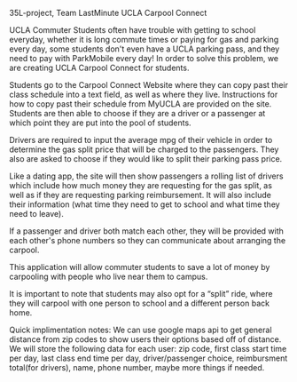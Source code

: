 35L-project, Team LastMinute
UCLA Carpool Connect

UCLA Commuter Students often have trouble with getting to school everyday, whether it is long commute times or paying for gas and parking every day, some students don't even have a UCLA parking pass, and they need to pay with ParkMobile every day! In order to solve this problem, we are creating UCLA Carpool Connect for students.

Students go to the Carpool Connect Website where they can copy past their class schedule into a text field, as well as where they live. Instructions for how to copy past their schedule from MyUCLA are provided on the site. Students are then able to choose if they are a driver or a passenger at which point they are put into the pool of students.

Drivers are required to input the average mpg of their vehicle in order to determine the gas split price that will be charged to the passengers. They also are asked to choose if they would like to split their parking pass price.

Like a dating app, the site will then show passengers a rolling list of drivers which include how much money they are requesting for the gas split, as well as if they are requesting parking reimbursement. It will also include their information (what time they need to get to school and what time they need to leave).

If a passenger and driver both match each other, they will be provided with each other's phone numbers so they can communicate about arranging the carpool.

This application will allow commuter students to save a lot of money by carpooling with people who live near them to campus.

It is important to note that students may also opt for a “split” ride, where they will carpool with one person to school and a different person back home.

Quick implimentation notes: We can use google maps api to get general distance from zip codes to show users their options based off of distance. We will store the following data for each user: zip code, first class start time per day, last class end time per day, driver/passenger choice, reimbursment total(for drivers), name, phone number, maybe more things if needed.
